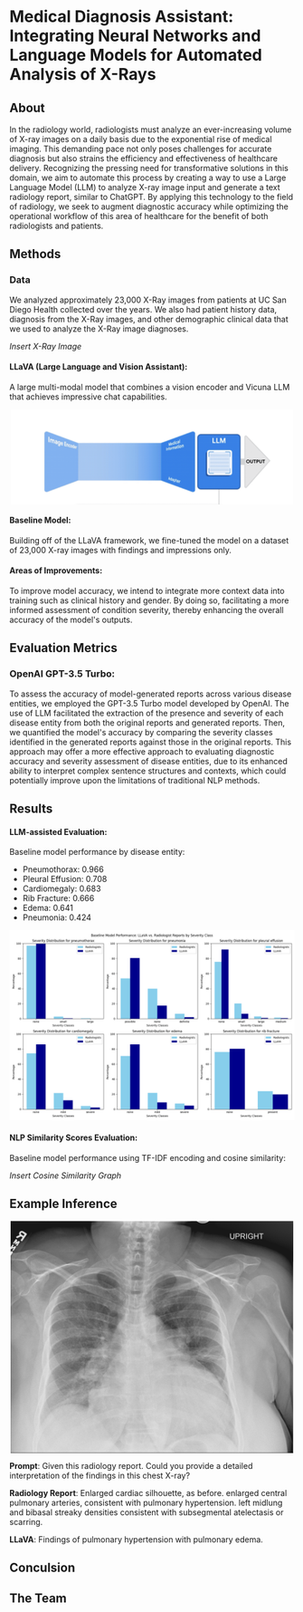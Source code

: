 # Medical Diagnosis Assistant: Integrating Neural Networks and Language Models for Automated Analysis of X-Rays

## About

In the radiology world, radiologists must analyze an ever-increasing volume of X-ray images on a daily basis due to the exponential rise of medical imaging. This demanding pace not only poses challenges for accurate diagnosis but also strains the efficiency and effectiveness of healthcare delivery. Recognizing the pressing need for transformative solutions in this domain, we aim to automate  this process by creating a way to use a Large Language Model (LLM) to analyze X-ray image input and generate a text radiology report, similar to ChatGPT. By applying this technology to the field of radiology, we seek to augment diagnostic accuracy while optimizing the operational workflow of this area of healthcare for the benefit of both radiologists and patients.

## Methods

### Data

We analyzed approximately 23,000 X-Ray images from patients at UC San Diego Health collected over the years. We also had patient history data, diagnosis from the X-Ray images, and other demographic clinical data that we used to analyze the X-Ray image diagnoses. 

*Insert X-Ray Image*

#### LLaVA (Large Language and Vision Assistant): 
A large multi-modal model that combines a vision encoder and Vicuna LLM that achieves impressive chat capabilities.

<img src="LLaVA_architecture.png" alt="LLaVA Architecture" width="500" style="display: block; margin: auto;">

#### Baseline Model: 
Building off of the LLaVA framework, we fine-tuned the model on a dataset of 23,000 X-ray images with findings and impressions only.

#### Areas of Improvements:
To improve model accuracy, we intend to integrate more context data into training such as clinical history and gender. By doing so, facilitating a more informed assessment of condition severity, thereby enhancing the overall accuracy of the model's outputs.


## Evaluation Metrics

### OpenAI GPT-3.5 Turbo:
To assess the accuracy of model-generated reports across various disease entities, we employed the GPT-3.5 Turbo model developed by OpenAI. The use of LLM facilitated the extraction of the presence and severity of each disease entity from both the original reports and generated reports. Then, we quantified the model's accuracy by comparing the severity classes identified in the generated reports against those in the original reports. This approach may offer a more effective approach to evaluating diagnostic accuracy and severity assessment of disease entities, due to its enhanced ability to interpret complex sentence structures and contexts, which could potentially improve upon the limitations of traditional NLP methods.


## Results

#### LLM-assisted Evaluation: 
Baseline model performance by disease entity:

- Pneumothorax: 0.966
- Pleural Effusion: 0.708
- Cardiomegaly: 0.683
- Rib Fracture: 0.666
- Edema: 0.641
- Pneumonia: 0.424

![Baseline Model Performance by Disease Entity](model1_results.png)


#### NLP Similarity Scores Evaluation:
Baseline model performance using TF-IDF encoding and cosine similarity:

*Insert Cosine Similarity Graph*

## Example Inference

<img src="xray_example.jpg" alt="Example X-ray" width="500" style="display: block; margin: auto;">

**Prompt**: Given this radiology report. Could you provide a detailed interpretation of the findings in this chest X-ray?

**Radiology Report**: Enlarged cardiac silhouette, as before. enlarged central pulmonary arteries, consistent with pulmonary hypertension. left midlung and bibasal streaky densities consistent with subsegmental atelectasis or scarring.

**LLaVA**: Findings of pulmonary hypertension with pulmonary edema.


## Conculsion



## The Team


